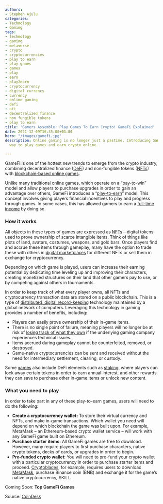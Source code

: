 ```yaml
---
authors:
- Stephen Ajulu
categories:
- Technology
- Gaming
tags:
- technology
- gaming
- metaverse
- crypto
- cryptocurrencies
- play to earn
- play games
- games
- play
- earn
- play2earn
- cryptocurrency
- digital currency
- currency
- online gaming
- defi
- nft
- decentralized finance
- non fungible tokens
- play to earn
title: 'Gamers Assemble: Play Games To Earn Crypto! GameFi Explained'
date: 2021-12-09T16:35:00+03:00
hero: "/images/gamefi.jpg"
description: Online gaming is no longer just a pastime. Introducing GameFi, a new
  way to play games and earn crypto online.

---
```

GameFi is one of the hottest new trends to emerge from the crypto industry, combining decentralized finance ([DeFi](https://stephenajulu.com/blog/decentralized-finance-defined/)) and non-fungible tokens ([NFTs](https://stephenajulu.com/blog/what-are-nfts-non-fungible-tokens-explained/)) with [blockchain-based online games](https://www.coindesk.com/business/2021/08/06/binance-smart-chain-beats-ethereum-by-some-metrics-thanks-to-latest-gamefi-craze/).

Unlike many traditional online games, which operate on a “pay-to-win” model and allow players to purchase upgrades in order to gain an advantage over others, GameFi introduces a “[play-to-earn](https://www.coindesk.com/markets/2021/07/29/a-play-to-earn-account-beats-a-bank-account/)” model. This concept involves giving players financial incentives to play and progress through games. In some cases, this has allowed gamers to earn a [full-time income](https://www.coindesk.com/business/2021/05/11/for-filipinos-axie-infinity-is-more-than-a-crypto-game/) by doing so.

### How it works

All objects in these types of games are expressed as [NFTs](https://www.coindesk.com/tech/2021/03/12/how-to-create-buy-and-sell-nfts/) – digital tokens used to prove ownership of scarce intangible items. Think of things like plots of land, avatars, costumes, weapons, and gold bars. Once players find and accrue these items through gameplay, many have the option to trade these with others in [digital marketplaces](https://www.coindesk.com/tech/2021/07/12/nft-marketplaces-a-beginners-guide/) for different NFTs or sell them in exchange for cryptocurrency.

Depending on which game is played, users can increase their earning potential by dedicating time leveling up and improving their characters, creating monetized structures on their land that other gamers pay to use, or by competing against others in tournaments.

In order to keep track of what every player owns, all NFTs and cryptocurrency transaction data are stored on a public blockchain. This is a type of [distributed, digital record-keeping](https://www.coindesk.com/learn/what-is-a-distributed-ledger/) technology maintained by a global network of computers. Leveraging this technology in gaming provides a number of benefits, including:

* Players can easily prove ownership of their in-game items.
* There is no single point of failure, meaning players will no longer be at risk of [losing track of what they own](https://pvplive.net/world-of-warcraft-bug-reverting-players-characters/) if the underlying gaming company experiences technical issues.
* Items accrued during gameplay cannot be counterfeited, removed, or destroyed.
* Game-native cryptocurrencies can be sent and received without the need for intermediary settlement, clearing, or custody.

Some [games](https://mobox.io/#/) also include DeFi elements such as [staking](https://www.coindesk.com/learn/4-tips-to-maximize-your-crypto-investment/), where players can lock away certain tokens in order to earn annual interest, and other rewards they can save to purchase other in-game items or unlock new content.

### What you need to play

In order to take part in any of these play-to-earn games, users will need to do the following:

* **Create a cryptocurrency wallet:** To store their virtual currency and NFTs, and make in-game transactions. Which wallet you need will depend on which blockchain the game was built upon. For example, MetaMask – an Ethereum-based crypto wallet service – will work with any GameFi game built on Ethereum.
* **Purchase starter items:** All GameFi games are free to download. However, many require players to first purchase characters, native crypto tokens, decks of cards, or upgrades in order to begin.
* **Pre-funded crypto wallet:** You will need to pre-fund your crypto wallet with a particular cryptocurrency in order to purchase starter items and proceed. [Cryptoblades](https://cryptoblades.gitbook.io/wiki/getting-started), for example, requires users to download [MetaMask](https://www.youtube.com/watch?v=2UFIN_ieh6U), purchase Binance coin (BNB) and exchange it for the game’s native cryptocurrency, SKILL.

Coming Soon: **Top GameFi Games**

Source: [CoinDesk](https://www.coindesk.com/learn/gamefi-how-to-earn-crypto-playing-games-online/)